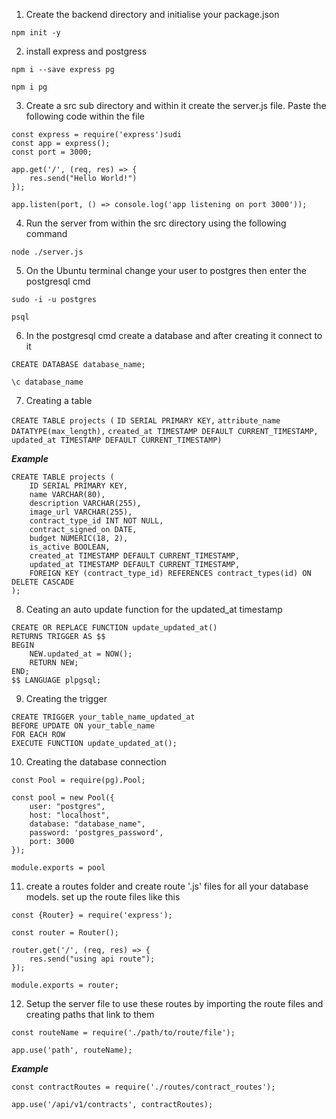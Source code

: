 1. Create the backend directory and initialise your package.json

`npm init -y`

2. install express and postgress

`npm i --save express pg`

`npm i pg`


3. Create a src sub directory and within it create the server.js file. Paste the following code within the file

```
const express = require('express')sudi
const app = express();
const port = 3000;

app.get('/', (req, res) => {
    res.send("Hello World!")
});

app.listen(port, () => console.log('app listening on port 3000'));

```

4. Run the server from within the src directory using the following command 

`node ./server.js`

5. On the Ubuntu terminal change your user to postgres then enter the postgresql cmd

`sudo -i -u postgres`

`psql`

6. In the postgresql cmd create a database and after creating it connect to it

`CREATE DATABASE database_name;`

`\c database_name`

7. Creating a table

`CREATE TABLE projects (`
`ID SERIAL PRIMARY KEY,`
`attribute_name DATATYPE(max_length),`
`created_at TIMESTAMP DEFAULT CURRENT_TIMESTAMP,`
`updated_at TIMESTAMP DEFAULT CURRENT_TIMESTAMP)`

***Example***

```
CREATE TABLE projects (
    ID SERIAL PRIMARY KEY,
    name VARCHAR(80),
    description VARCHAR(255),
    image_url VARCHAR(255),
    contract_type_id INT NOT NULL,
    contract_signed_on DATE,
    budget NUMERIC(18, 2),
    is_active BOOLEAN,
    created_at TIMESTAMP DEFAULT CURRENT_TIMESTAMP,
    updated_at TIMESTAMP DEFAULT CURRENT_TIMESTAMP,
    FOREIGN KEY (contract_type_id) REFERENCES contract_types(id) ON DELETE CASCADE
);

```

8. Ceating an auto update function for the updated_at timestamp 

```
CREATE OR REPLACE FUNCTION update_updated_at()
RETURNS TRIGGER AS $$
BEGIN
    NEW.updated_at = NOW();
    RETURN NEW;
END;
$$ LANGUAGE plpgsql;

```

9. Creating the trigger 

```
CREATE TRIGGER your_table_name_updated_at
BEFORE UPDATE ON your_table_name
FOR EACH ROW
EXECUTE FUNCTION update_updated_at();

```

10. Creating the database connection

```
const Pool = require(pg).Pool;

const pool = new Pool({
    user: "postgres",
    host: "localhost",
    database: "database_name",
    password: 'postgres_password',
    port: 3000
});

module.exports = pool

```

11. create a routes folder and create route '.js' files for all your database models. set up the route files like this

```
const {Router} = require('express');

const router = Router();

router.get('/', (req, res) => {
    res.send("using api route");
});

module.exports = router;

```

12. Setup the server file to use these routes by importing the route files and creating paths that link to them 

```
const routeName = require('./path/to/route/file');

app.use('path', routeName);

```

***Example***

```
const contractRoutes = require('./routes/contract_routes');

app.use('/api/v1/contracts', contractRoutes);

```
